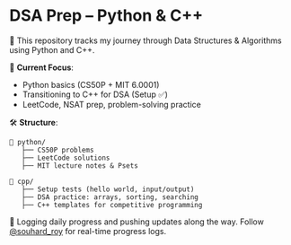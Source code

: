 # DSA Prep – Python & C++

📌 This repository tracks my journey through Data Structures & Algorithms using Python and C++.

🧠 **Current Focus**:
- Python basics (CS50P + MIT 6.0001)
- Transitioning to C++ for DSA (Setup ✅)
- LeetCode, NSAT prep, problem-solving practice

🛠️ **Structure**:

```
📁 python/
   ├── CS50P problems
   ├── LeetCode solutions
   ├── MIT lecture notes & Psets

📁 cpp/
   ├── Setup tests (hello world, input/output)
   ├── DSA practice: arrays, sorting, searching
   ├── C++ templates for competitive programming
```

🚀 Logging daily progress and pushing updates along the way.
Follow [@souhard_roy](https://x.com/souhard_roy) for real-time progress logs.